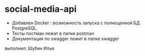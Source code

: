 # social-media-api
- Добавлен Docker : возможность запуска с полноценной БД PostgreSQL.
- Тесты постман лежат в папке postman
- Документация по swagger лежит в папке swagger

выполнил: Шубин Илья
